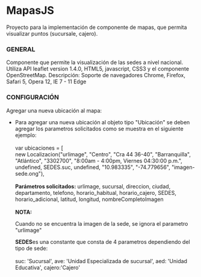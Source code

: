 # MapasJS
Proyecto para la implementación de componente de mapas, que permita visualizar puntos (sucursale, cajero).
<!DOCTYPE html>
<html>
<head>
    <meta name="author" content="Dirección de Innovación y Tecnología - Banco Pichincha Colombia"> 
	<meta charset= "UTF-8">
    <title>Mapa Sedes</title>
</head>
    <h3>GENERAL</h3>
	<p>
		Componente que permite la visualización de las sedes a nivel nacional. Utiliza API leaflet version 1.4.0, HTML5, javascript, CSS3 y el componente OpenStreetMap. 
		Descripción: Soporte de navegadores Chrome, Firefox, Safari 5, Opera 12, IE 7 - 11 Edge
	</p>
    <h3>CONFIGURACIÓN</h3>
    <p>Agregar una nueva ubicación al mapa:  
        <ul>
            <li>
				<p>
					Para agregar una nueva ubicación al objeto tipo "Ubicación" se deben agregar los parametros solicitados como se muestra en el siguiente ejemplo:<br><br>   
					var ubicaciones = [ <br>
					new Localizacion("urlimage", "Centro", "Cra 44 36-40", "Barranquilla", "Atlántico", "3302700", "8:00am - 4:00pm, Viernes 04:30:00 p.m.", undefined, SEDES.suc, undefined, "10.983335", "-74.779656", "imagen-sede.ong"),<br><br>
						<b>Parámetros solicitados:</b> urlimage, sucursal, direccion, ciudad, departamento, telefono, horario_habitual, horario_cajero, SEDES, horario_adicional, latitud, longitud, nombreCompletoImagen
						<br><br>
						<b>NOTA:</b><p>Cuando no se encuentra la imagen de la sede, se ignora el parametro "urlimage"</p>
						<b>SEDES</b>es una constante que consta de 4 parametros dependiendo del tipo de sede:
						<br>
                        <br>
						suc: 'Sucursal',
                        ave: 'Unidad Especializada de sucursal',
                        aed: 'Unidad  Educativa',  
                        cajero:'Cajero'   
				</p>
            </li>
        </ul>
    </p>
</html>